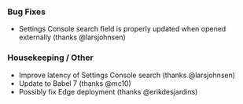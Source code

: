 ### Bug Fixes

- Settings Console search field is properly updated when opened externally (thanks @larsjohnsen)

### Housekeeping / Other

- Improve latency of Settings Console search (thanks @larsjohnsen)
- Update to Babel 7 (thanks @mc10)
- Possibly fix Edge deployment (thanks @erikdesjardins)
